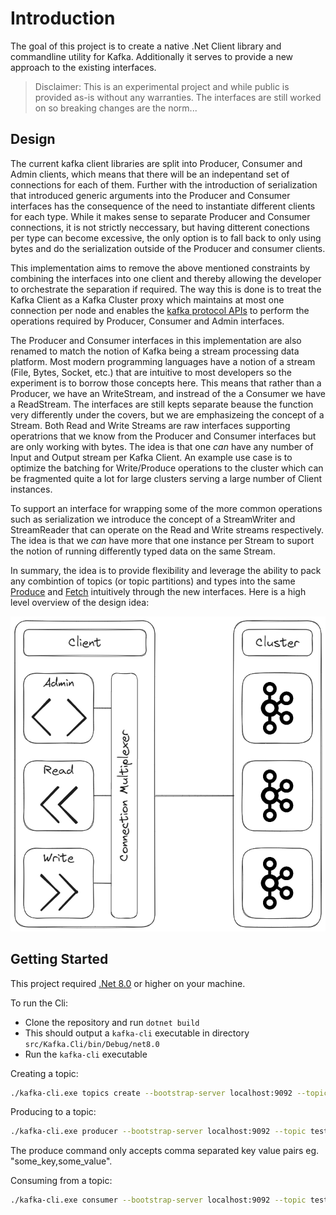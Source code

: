 # Introduction

The goal of this project is to create a native .Net Client library and commandline utility for Kafka.
Additionally it serves to provide a new approach to the existing interfaces.
> Disclaimer: This is an experimental project and while public is provided as-is without any warranties.
> The interfaces are still worked on so breaking changes are the norm...

## Design

The current kafka client libraries are split into Producer, Consumer and Admin clients, which means that there will be an indepentand set of connections for each of them.
Further with the introduction of serialization that introduced generic arguments into the Producer and Consumer interfaces has the consequence of the need to instantiate different clients for each type.
While it makes sense to separate Producer and Consumer connections, it is not strictly neccessary, but having ditterent conections per type can become excessive, the only option is to fall back to only using bytes and do the serialization outside of the Producer and consumer clients.

This implementation aims to remove the above mentioned constraints by combining the interfaces into one client and thereby allowing the developer to orchestrate the separation if required.
The way this is done is to treat the Kafka Client as a Kafka Cluster proxy which maintains at most one connection per node and enables the [kafka protocol APIs](https://kafka.apache.org/protocol.html#protocol_api_keys) to perform the operations required by Producer, Consumer and Admin interfaces.

The Producer and Consumer interfaces in this implementation are also renamed to match the notion of Kafka being a stream processing data platform. Most modern programming languages have a notion of a stream (File, Bytes, Socket, etc.) that are intuitive to most developers so the experiment is to borrow those concepts here. This means that rather than a Producer, we have an WriteStream, and instread of the a Consumer we have a ReadStream. The interfaces are still kepts separate beause the function very differently under the covers, but we are emphasizeing the concept of a Stream. Both Read and Write Streams are raw interfaces supporting operatrions that we know from the Producer and Consumer interfaces but are only working with bytes. The idea is that one _can_ have any number of Input and Output stream per Kafka Client. An example use case is to optimize the batching for Write/Produce operations to the cluster which can be fragmented quite a lot for large clusters serving a large number of Client instances.

To support an interface for wrapping some of the more common operations such as serialization we introduce the concept of a StreamWriter and StreamReader that can operate on the Read and Write streams respectively. The idea is that we _can_ have more that one instance per Stream to suport the notion of running differently typed data on the same Stream.

In summary, the idea is to provide flexibility and leverage the ability to pack any combintion of topics (or topic partitions) and types into the same [Produce](https://kafka.apache.org/protocol.html#The_Messages_Produce) and [Fetch](https://kafka.apache.org/protocol.html#The_Messages_Fetch) intuitively through the new interfaces. Here is a high level overview of the design idea:

![High level overview](/img/kafka-dotnet-L0.png)

## Getting Started

This project required [.Net 8.0](https://dotnet.microsoft.com/en-us/download/dotnet/8.0) or higher on your machine.

To run the Cli:

- Clone the repository and run `dotnet build`
- This should output a `kafka-cli` executable in directory `src/Kafka.Cli/bin/Debug/net8.0`
- Run the `kafka-cli` executable

Creating a topic:

```bash
./kafka-cli.exe topics create --bootstrap-server localhost:9092 --topic test
```

Producing to a topic:

```bash
./kafka-cli.exe producer --bootstrap-server localhost:9092 --topic test
```

The produce command only accepts comma separated key value pairs eg. "some_key,some_value".

Consuming from a topic:

```bash
./kafka-cli.exe consumer --bootstrap-server localhost:9092 --topic test --group-id test-cg
```

